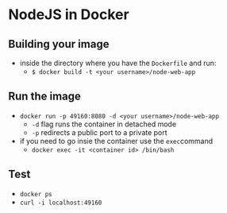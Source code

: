 # NodeJS in Docker
## Building your image
* inside the directory where you have the `Dockerfile` and run:
    - `$ docker build -t <your username>/node-web-app`
## Run the image
* `docker run -p 49160:8080 -d <your username>/node-web-app`
    - `-d` flag runs the container in detached mode
    - `-p` redirects a public port to a private port
* if you need to go insie the container use the `exec`command
    - `docker exec -it <container id> /bin/bash`
## Test
* `docker ps`
* `curl -i localhost:49160`
